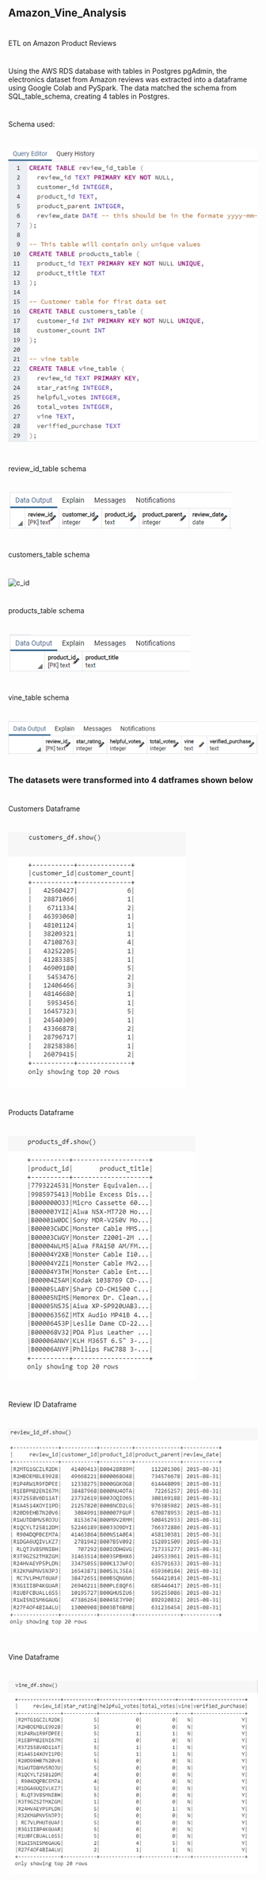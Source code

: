 ## Amazon_Vine_Analysis
#
ETL on Amazon Product Reviews
#
Using the AWS RDS database with tables in Postgres pgAdmin, the electronics dataset from Amazon reviews was extracted into a dataframe using Google Colab and PySpark.  The data matched the
schema from SQL_table_schema, creating 4 tables in Postgres.
#
Schema used:
#
![schema](https://github.com/jcsargis00/Amazon_Vine_Analysis/blob/main/images/schema.PNG)

#
review_id_table schema
#
![r_id](https://github.com/jcsargis00/Amazon_Vine_Analysis/blob/main/images/review_id_schema.PNG)
#
customers_table schema
#
![c_id](https://github.com/jcsargis00/Amazon_Vine_Analysis/blob/main/images/customer_schema.PNG)
#
products_table schema
#
![p_id](https://github.com/jcsargis00/Amazon_Vine_Analysis/blob/main/images/products_schema.PNG)
#
vine_table schema
#
![v_id](https://github.com/jcsargis00/Amazon_Vine_Analysis/blob/main/images/vine_schema.PNG)
#
### The datasets were transformed into 4 datframes shown below
#
Customers Dataframe
#
![c_df](https://github.com/jcsargis00/Amazon_Vine_Analysis/blob/main/images/customerdf.PNG)
#
Products Dataframe
#
![p_df](https://github.com/jcsargis00/Amazon_Vine_Analysis/blob/main/images/productdf.PNG)
#
Review ID Dataframe
#
![r_df](https://github.com/jcsargis00/Amazon_Vine_Analysis/blob/main/images/reviewdf.PNG)
#
Vine Dataframe
#
![v_df](https://github.com/jcsargis00/Amazon_Vine_Analysis/blob/main/images/vinedf.PNG)


